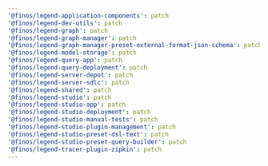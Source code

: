 ```yaml
---
'@finos/legend-application-components': patch
'@finos/legend-dev-utils': patch
'@finos/legend-graph': patch
'@finos/legend-graph-manager': patch
'@finos/legend-graph-manager-preset-external-format-json-schema': patch
'@finos/legend-model-storage': patch
'@finos/legend-query-app': patch
'@finos/legend-query-deployment': patch
'@finos/legend-server-depot': patch
'@finos/legend-server-sdlc': patch
'@finos/legend-shared': patch
'@finos/legend-studio': patch
'@finos/legend-studio-app': patch
'@finos/legend-studio-deployment': patch
'@finos/legend-studio-manual-tests': patch
'@finos/legend-studio-plugin-management': patch
'@finos/legend-studio-preset-dsl-text': patch
'@finos/legend-studio-preset-query-builder': patch
'@finos/legend-tracer-plugin-zipkin': patch
---
```

